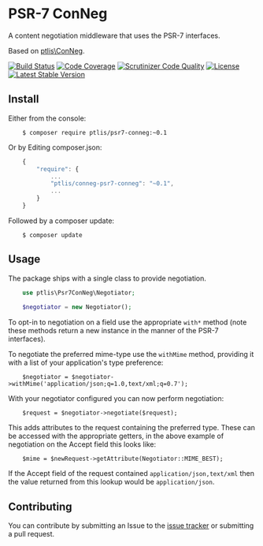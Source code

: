 # PSR-7 ConNeg

A content negotiation middleware that uses the PSR-7 interfaces.

Based on [ptlis\ConNeg](https://github.com/ptlis/conneg).

[![Build Status](https://travis-ci.org/ptlis/psr7-conneg.png?branch=master)](https://travis-ci.org/ptlis/psr7-conneg) [![Code Coverage](https://scrutinizer-ci.com/g/ptlis/psr7-conneg/badges/coverage.png?b=master)](https://scrutinizer-ci.com/g/ptlis/psr7-conneg/?branch=master) [![Scrutinizer Code Quality](https://scrutinizer-ci.com/g/ptlis/psr7-conneg/badges/quality-score.png?b=master)](https://scrutinizer-ci.com/g/ptlis/psr7-conneg/?branch=master) [![License](https://img.shields.io/badge/license-MIT-brightgreen.svg)](https://github.com/ptlis/psr7-conneg/blob/master/licence.txt) [![Latest Stable Version](https://poser.pugx.org/ptlis/psr7-conneg/v/stable.png)](https://packagist.org/packages/ptlis/psr7-conneg)

## Install

Either from the console:

```shell
    $ composer require ptlis/psr7-conneg:~0.1
```

Or by Editing composer.json:

```javascript
    {
        "require": {
            ...
            "ptlis/conneg-psr7-conneg": "~0.1",
            ...
        }
    }
```

Followed by a composer update:

```shell
    $ composer update
```

## Usage

The package ships with a single class to provide negotiation. 

```php
    use ptlis\Psr7ConNeg\Negotiator;
    
    $negotiator = new Negotiator();
```

To opt-in to negotiation on a field use the appropriate ```with*``` method (note these methods return a new instance in the manner of the PSR-7 interfaces). 

To negotiate the preferred mime-type use the ```withMime``` method, providing it with a list of your application's type preference:

```
    $negotiator = $negotiator->withMime('application/json;q=1.0,text/xml;q=0.7');
```

With your negotiator configured you can now perform negotiation:

```
    $request = $negotiator->negotiate($request);
```

This adds attributes to the request containing the preferred type. These can be accessed with the appropriate getters, in the above example of negotiation on the Accept field this looks like:

```
    $mime = $newRequest->getAttribute(Negotiator::MIME_BEST);
```

If the Accept field of the request contained ```application/json,text/xml``` then the value returned from this lookup would be ```application/json```.
 


## Contributing

You can contribute by submitting an Issue to the [issue tracker](https://github.com/ptlis/psr-7conneg/issues) or submitting a pull request.
